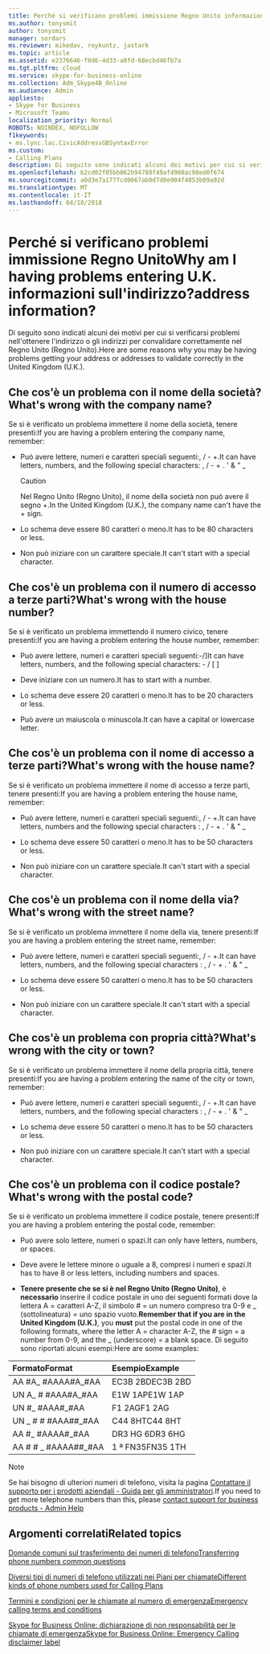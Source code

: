 ```yaml
---
title: Perché si verificano problemi immissione Regno Unito informazioni sull'indirizzo?
ms.author: tonysmit
author: tonysmit
manager: serdars
ms.reviewer: mikedav, roykuntz, jastark
ms.topic: article
ms.assetid: e2376646-f0d6-4d33-a8fd-68ecbd46fb7a
ms.tgt.pltfrm: cloud
ms.service: skype-for-business-online
ms.collection: Adm_Skype4B_Online
ms.audience: Admin
appliesto:
- Skype for Business
- Microsoft Teams
localization_priority: Normal
ROBOTS: NOINDEX, NOFOLLOW
f1keywords:
- ms.lync.lac.CivicAddressGBSyntaxError
ms.custom:
- Calling Plans
description: Di seguito sono indicati alcuni dei motivi per cui si verificarsi problemi nell'ottenere l'indirizzo o gli indirizzi per convalidare correttamente nel Regno Unito (Regno Unito).
ms.openlocfilehash: b2cd02f05bb062b94780f49af4908ac90ed0f674
ms.sourcegitcommit: a0d3e7a177fcd0667ab0d7d0e904f4053b09a92d
ms.translationtype: MT
ms.contentlocale: it-IT
ms.lasthandoff: 04/18/2018
---
```

# <a name="why-am-i-having-problems-entering-uk-address-information"></a><span data-ttu-id="ef60c-104">Perché si verificano problemi immissione Regno Unito</span><span class="sxs-lookup"><span data-stu-id="ef60c-104">Why am I having problems entering U.K.</span></span> <span data-ttu-id="ef60c-105">informazioni sull'indirizzo?</span><span class="sxs-lookup"><span data-stu-id="ef60c-105">address information?</span></span>

<span data-ttu-id="ef60c-106">Di seguito sono indicati alcuni dei motivi per cui si verificarsi problemi nell'ottenere l'indirizzo o gli indirizzi per convalidare correttamente nel Regno Unito (Regno Unito).</span><span class="sxs-lookup"><span data-stu-id="ef60c-106">Here are some reasons why you may be having problems getting your address or addresses to validate correctly in the United Kingdom (U.K.).</span></span>
  
## <a name="whats-wrong-with-the-company-name"></a><span data-ttu-id="ef60c-107">Che cos'è un problema con il nome della società?</span><span class="sxs-lookup"><span data-stu-id="ef60c-107">What's wrong with the company name?</span></span>

<span data-ttu-id="ef60c-108">Se si è verificato un problema immettere il nome della società, tenere presenti:</span><span class="sxs-lookup"><span data-stu-id="ef60c-108">If you are having a problem entering the company name, remember:</span></span>
  
- <span data-ttu-id="ef60c-109">Può avere lettere, numeri e caratteri speciali seguenti:, / - +.</span><span class="sxs-lookup"><span data-stu-id="ef60c-109">It can have letters, numbers, and the following special characters: , / - + .</span></span> <span data-ttu-id="ef60c-110">' &amp; " _</span><span class="sxs-lookup"><span data-stu-id="ef60c-110"></span></span> 
    
    > [!CAUTION]
    > <span data-ttu-id="ef60c-111">Nel Regno Unito (Regno Unito), il nome della società non può avere il segno +.</span><span class="sxs-lookup"><span data-stu-id="ef60c-111">In the United Kingdom (U.K.), the company name can't have the + sign.</span></span> 
  
- <span data-ttu-id="ef60c-112">Lo schema deve essere 80 caratteri o meno.</span><span class="sxs-lookup"><span data-stu-id="ef60c-112">It has to be 80 characters or less.</span></span>
    
- <span data-ttu-id="ef60c-113">Non può iniziare con un carattere speciale.</span><span class="sxs-lookup"><span data-stu-id="ef60c-113">It can't start with a special character.</span></span>
    
## <a name="whats-wrong-with-the-house-number"></a><span data-ttu-id="ef60c-114">Che cos'è un problema con il numero di accesso a terze parti?</span><span class="sxs-lookup"><span data-stu-id="ef60c-114">What's wrong with the house number?</span></span>

<span data-ttu-id="ef60c-115">Se si è verificato un problema immettendo il numero civico, tenere presenti:</span><span class="sxs-lookup"><span data-stu-id="ef60c-115">If you are having a problem entering the house number, remember:</span></span>
  
- <span data-ttu-id="ef60c-116">Può avere lettere, numeri e caratteri speciali seguenti:-/]</span><span class="sxs-lookup"><span data-stu-id="ef60c-116">It can have letters, numbers, and the following special characters: - / [ ]</span></span>
    
- <span data-ttu-id="ef60c-117">Deve iniziare con un numero.</span><span class="sxs-lookup"><span data-stu-id="ef60c-117">It has to start with a number.</span></span>
    
- <span data-ttu-id="ef60c-118">Lo schema deve essere 20 caratteri o meno.</span><span class="sxs-lookup"><span data-stu-id="ef60c-118">It has to be 20 characters or less.</span></span>
    
- <span data-ttu-id="ef60c-119">Può avere un maiuscola o minuscola.</span><span class="sxs-lookup"><span data-stu-id="ef60c-119">It can have a capital or lowercase letter.</span></span>
    
## <a name="whats-wrong-with-the-house-name"></a><span data-ttu-id="ef60c-120">Che cos'è un problema con il nome di accesso a terze parti?</span><span class="sxs-lookup"><span data-stu-id="ef60c-120">What's wrong with the house name?</span></span>

<span data-ttu-id="ef60c-121">Se si è verificato un problema immettere il nome di accesso a terze parti, tenere presenti:</span><span class="sxs-lookup"><span data-stu-id="ef60c-121">If you are having a problem entering the house name, remember:</span></span>
  
- <span data-ttu-id="ef60c-122">Può avere lettere, numeri e caratteri speciali seguenti:, / - +.</span><span class="sxs-lookup"><span data-stu-id="ef60c-122">It can have letters, numbers and the following special characters : , / - + .</span></span> <span data-ttu-id="ef60c-123">' &amp; " _</span><span class="sxs-lookup"><span data-stu-id="ef60c-123"></span></span>
    
- <span data-ttu-id="ef60c-124">Lo schema deve essere 50 caratteri o meno.</span><span class="sxs-lookup"><span data-stu-id="ef60c-124">It has to be 50 characters or less.</span></span>
    
- <span data-ttu-id="ef60c-125">Non può iniziare con un carattere speciale.</span><span class="sxs-lookup"><span data-stu-id="ef60c-125">It can't start with a special character.</span></span>
    
## <a name="whats-wrong-with-the-street-name"></a><span data-ttu-id="ef60c-126">Che cos'è un problema con il nome della via?</span><span class="sxs-lookup"><span data-stu-id="ef60c-126">What's wrong with the street name?</span></span>

<span data-ttu-id="ef60c-127">Se si è verificato un problema immettere il nome della via, tenere presenti:</span><span class="sxs-lookup"><span data-stu-id="ef60c-127">If you are having a problem entering the street name, remember:</span></span>
  
- <span data-ttu-id="ef60c-128">Può avere lettere, numeri e caratteri speciali seguenti:, / - +.</span><span class="sxs-lookup"><span data-stu-id="ef60c-128">It can have letters, numbers, and the following special characters : , / - + .</span></span> <span data-ttu-id="ef60c-129">' &amp; " _</span><span class="sxs-lookup"><span data-stu-id="ef60c-129"></span></span> 
    
- <span data-ttu-id="ef60c-130">Lo schema deve essere 50 caratteri o meno.</span><span class="sxs-lookup"><span data-stu-id="ef60c-130">It has to be 50 characters or less.</span></span>
    
- <span data-ttu-id="ef60c-131">Non può iniziare con un carattere speciale.</span><span class="sxs-lookup"><span data-stu-id="ef60c-131">It can't start with a special character.</span></span> 
    
## <a name="whats-wrong-with-the-city-or-town"></a><span data-ttu-id="ef60c-132">Che cos'è un problema con propria città?</span><span class="sxs-lookup"><span data-stu-id="ef60c-132">What's wrong with the city or town?</span></span>

<span data-ttu-id="ef60c-133">Se si è verificato un problema immettere il nome della propria città, tenere presenti:</span><span class="sxs-lookup"><span data-stu-id="ef60c-133">If you are having a problem entering the name of the city or town, remember:</span></span>
  
- <span data-ttu-id="ef60c-134">Può avere lettere, numeri e caratteri speciali seguenti:, / - +.</span><span class="sxs-lookup"><span data-stu-id="ef60c-134">It can have letters, numbers, and the following special characters : , / - + .</span></span> <span data-ttu-id="ef60c-135">' &amp; " _</span><span class="sxs-lookup"><span data-stu-id="ef60c-135"></span></span>
    
- <span data-ttu-id="ef60c-136">Lo schema deve essere 50 caratteri o meno.</span><span class="sxs-lookup"><span data-stu-id="ef60c-136">It has to be 50 characters or less.</span></span>
    
- <span data-ttu-id="ef60c-137">Non può iniziare con un carattere speciale.</span><span class="sxs-lookup"><span data-stu-id="ef60c-137">It can't start with a special character.</span></span> 
    
## <a name="whats-wrong-with-the-postal-code"></a><span data-ttu-id="ef60c-138">Che cos'è un problema con il codice postale?</span><span class="sxs-lookup"><span data-stu-id="ef60c-138">What's wrong with the postal code?</span></span>

<span data-ttu-id="ef60c-139">Se si è verificato un problema immettere il codice postale, tenere presenti:</span><span class="sxs-lookup"><span data-stu-id="ef60c-139">If you are having a problem entering the postal code, remember:</span></span>
  
- <span data-ttu-id="ef60c-140">Può avere solo lettere, numeri o spazi.</span><span class="sxs-lookup"><span data-stu-id="ef60c-140">It can only have letters, numbers, or spaces.</span></span>
    
- <span data-ttu-id="ef60c-141">Deve avere le lettere minore o uguale a 8, compresi i numeri e spazi.</span><span class="sxs-lookup"><span data-stu-id="ef60c-141">It has to have 8 or less letters, including numbers and spaces.</span></span>
    
- <span data-ttu-id="ef60c-142">**Tenere presente che se si è nel Regno Unito (Regno Unito)**, è **necessario** inserire il codice postale in uno dei seguenti formati dove la lettera A = caratteri A-Z, il simbolo # = un numero compreso tra 0-9 e _ (sottolineatura) = uno spazio vuoto.</span><span class="sxs-lookup"><span data-stu-id="ef60c-142">**Remember that if you are in the United Kingdom (U.K.)**, you **must** put the postal code in one of the following formats, where the letter A = character A-Z, the # sign = a number from 0-9, and the _ (underscore) = a blank space.</span></span> <span data-ttu-id="ef60c-143">Di seguito sono riportati alcuni esempi:</span><span class="sxs-lookup"><span data-stu-id="ef60c-143">Here are some examples:</span></span>
    
|<span data-ttu-id="ef60c-144">**Formato**</span><span class="sxs-lookup"><span data-stu-id="ef60c-144">**Format**</span></span>|<span data-ttu-id="ef60c-145">**Esempio**</span><span class="sxs-lookup"><span data-stu-id="ef60c-145">**Example**</span></span>|
|:-----|:-----|
|<span data-ttu-id="ef60c-146">AA #A_ #AA</span><span class="sxs-lookup"><span data-stu-id="ef60c-146">AA#A_#AA</span></span>  <br/> |<span data-ttu-id="ef60c-147">EC3B 2BD</span><span class="sxs-lookup"><span data-stu-id="ef60c-147">EC3B 2BD</span></span>  <br/> |
|<span data-ttu-id="ef60c-148">UN A_ # #AA</span><span class="sxs-lookup"><span data-stu-id="ef60c-148">A#A_#AA</span></span>  <br/> |<span data-ttu-id="ef60c-149">E1W 1AP</span><span class="sxs-lookup"><span data-stu-id="ef60c-149">E1W 1AP</span></span>  <br/> |
|<span data-ttu-id="ef60c-150">UN #_ #AA</span><span class="sxs-lookup"><span data-stu-id="ef60c-150">A#_#AA</span></span>  <br/> |<span data-ttu-id="ef60c-151">F1 2AG</span><span class="sxs-lookup"><span data-stu-id="ef60c-151">F1 2AG</span></span>  <br/> |
|<span data-ttu-id="ef60c-152">UN _ # # #AA</span><span class="sxs-lookup"><span data-stu-id="ef60c-152">A##_#AA</span></span>  <br/> |<span data-ttu-id="ef60c-153">C44 8HT</span><span class="sxs-lookup"><span data-stu-id="ef60c-153">C44 8HT</span></span>  <br/> |
|<span data-ttu-id="ef60c-154">AA #_ #AA</span><span class="sxs-lookup"><span data-stu-id="ef60c-154">AA#_#AA</span></span>  <br/> |<span data-ttu-id="ef60c-155">DR3 HG 6</span><span class="sxs-lookup"><span data-stu-id="ef60c-155">DR3 6HG</span></span>  <br/> |
|<span data-ttu-id="ef60c-156">AA # # _ #AA</span><span class="sxs-lookup"><span data-stu-id="ef60c-156">AA##_#AA</span></span>  <br/> |<span data-ttu-id="ef60c-157">1 ª FN35</span><span class="sxs-lookup"><span data-stu-id="ef60c-157">FN35 1TH</span></span>  <br/> |

> [!NOTE]
> <span data-ttu-id="ef60c-158">Se hai bisogno di ulteriori numeri di telefono, visita la pagina [Contattare il supporto per i prodotti aziendali - Guida per gli amministratori](https://support.office.com/article/32a17ca7-6fa0-4870-8a8d-e25ba4ccfd4b).</span><span class="sxs-lookup"><span data-stu-id="ef60c-158">If you need to get more telephone numbers than this, please [contact support for business products - Admin Help](https://support.office.com/article/32a17ca7-6fa0-4870-8a8d-e25ba4ccfd4b)</span></span>

   
## <a name="related-topics"></a><span data-ttu-id="ef60c-159">Argomenti correlati</span><span class="sxs-lookup"><span data-stu-id="ef60c-159">Related topics</span></span>
[<span data-ttu-id="ef60c-160">Domande comuni sul trasferimento dei numeri di telefono</span><span class="sxs-lookup"><span data-stu-id="ef60c-160">Transferring phone numbers common questions</span></span>](transferring-phone-numbers-common-questions.md)

[<span data-ttu-id="ef60c-161">Diversi tipi di numeri di telefono utilizzati nei Piani per chiamate</span><span class="sxs-lookup"><span data-stu-id="ef60c-161">Different kinds of phone numbers used for Calling Plans</span></span>](different-kinds-of-phone-numbers-used-for-calling-plans.md)

[<span data-ttu-id="ef60c-162">Termini e condizioni per le chiamate al numero di emergenza</span><span class="sxs-lookup"><span data-stu-id="ef60c-162">Emergency calling terms and conditions</span></span>](emergency-calling-terms-and-conditions.md)

[<span data-ttu-id="ef60c-163">Skype for Business Online: dichiarazione di non responsabilità per le chiamate di emergenza</span><span class="sxs-lookup"><span data-stu-id="ef60c-163">Skype for Business Online: Emergency Calling disclaimer label</span></span>](https://go.microsoft.com/fwlink/?LinkID=692099)

  
 
